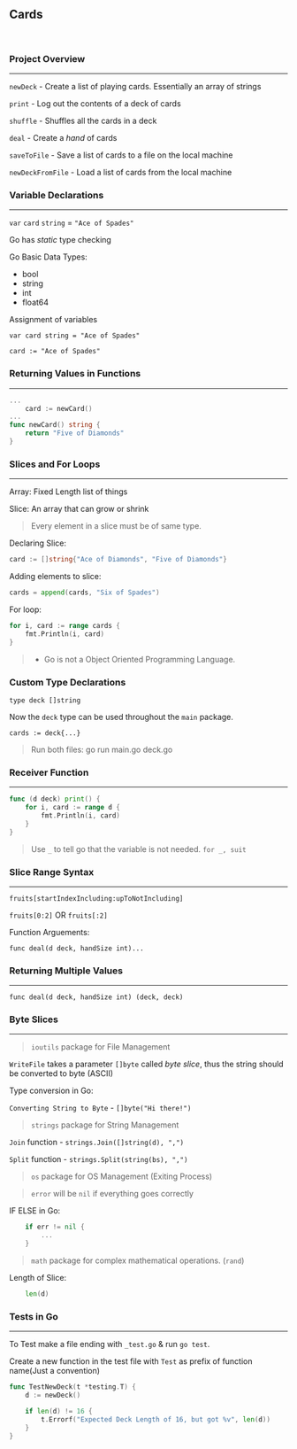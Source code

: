 ## Cards

<br>

### Project Overview

<hr>

`newDeck` - Create a list of playing cards. Essentially an array of strings

`print` - Log out the contents of a deck of cards

`shuffle` - Shuffles all the cards in a deck

`deal` - Create a _hand_ of cards

`saveToFile` - Save a list of cards to a file on the local machine

`newDeckFromFile` - Load a list of cards from the local machine

### Variable Declarations

<hr>

`var` `card` `string` = `"Ace of Spades"`

Go has _static_ type checking

Go Basic Data Types:

- bool
- string
- int
- float64

Assignment of variables

`var card string = "Ace of Spades"`

`card := "Ace of Spades"`

### Returning Values in Functions

<hr>

```go
...
    card := newCard()
...
func newCard() string {
	return "Five of Diamonds"
}
```

### Slices and For Loops

<hr>

Array: Fixed Length list of things

Slice: An array that can grow or shrink

> Every element in a slice must be of same type.

Declaring Slice:

```go
card := []string{"Ace of Diamonds", "Five of Diamonds"}
```

Adding elements to slice:

```go
cards = append(cards, "Six of Spades")
```

For loop:

```go
for i, card := range cards {
    fmt.Println(i, card)
}
```

> - Go is not a Object Oriented Programming Language.

### Custom Type Declarations

`type deck []string`

Now the `deck` type can be used throughout the `main` package.

`cards := deck{...}`

> Run both files: go run main.go deck.go

### Receiver Function

<hr>

```go
func (d deck) print() {
	for i, card := range d {
		fmt.Println(i, card)
	}
}
```

> Use `_` to tell go that the variable is not needed. `for _, suit`

### Slice Range Syntax

<hr>

`fruits[startIndexIncluding:upToNotIncluding]`

`fruits[0:2]` OR `fruits[:2]`

Function Arguements:

`func deal(d deck, handSize int)...`

### Returning Multiple Values

<hr>

`func deal(d deck, handSize int) (deck, deck)`

### Byte Slices

<hr>

> `ioutils` package for File Management

`WriteFile` takes a parameter `[]byte` called _byte slice_, thus the string should be converted to byte (ASCII)

Type conversion in Go:

`Converting String to Byte` - `[]byte("Hi there!")`

> `strings` package for String Management

`Join` function - `strings.Join([]string(d), ",")`

`Split` function - `strings.Split(string(bs), ",")`

> `os` package for OS Management (Exiting Process)

> `error` will be `nil` if everything goes correctly

IF ELSE in Go:

```go
    if err != nil {
        ...
    }
```

> `math` package for complex mathematical operations. (`rand`)

Length of Slice:

```go
    len(d)
```

### Tests in Go

<hr>

To Test make a file ending with `_test.go` & run `go test`.

Create a new function in the test file with `Test` as prefix of function name(Just a convention)

```go
func TestNewDeck(t *testing.T) {
	d := newDeck()

	if len(d) != 16 {
		t.Errorf("Expected Deck Length of 16, but got %v", len(d))
	}
}
```
